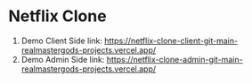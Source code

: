 # Netflix Clone
1. Demo Client Side link: https://netflix-clone-client-git-main-realmastergods-projects.vercel.app/
2. Demo Admin Side link: https://netflix-clone-admin-git-main-realmastergods-projects.vercel.app/
